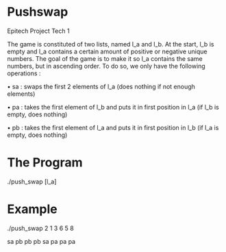 Pushswap
========

Epitech Project Tech 1

The game is constituted of two lists, named l_a and l_b. At the start, l_b is empty and
l_a contains a certain amount of positive or negative unique numbers. The goal of the
game is to make it so l_a contains the same numbers, but in ascending order. To do so,
we only have the following operations :

• sa : swaps the first 2 elements of l_a
(does nothing if not enough elements)

• pa : takes the first element of l_b and puts it in first position in l_a
(if l_b is empty, does nothing)

• pb : takes the first element of l_a and puts it in first position in l_b
(if l_a is empty, does nothing)

The Program
========
./push_swap [l_a]

Example
========
./push_swap 2 1 3 6 5 8

sa pb pb pb sa pa pa pa
